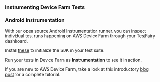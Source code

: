 ### Instrumenting Device Farm Tests

### Android Instrumentation

With our open source Android Instrumentation runner, you can inspect individual test runs happening on AWS Device Farm through your TestFairy dashboard.

Install [these](https://blog.testfairy.com/device-farm-instrumentation-with-testfairy-android-sdk/) to initialize the SDK in your test suite.

Run your tests in Device Farm as **Instrumentation** to see it in action.

If you are new to AWS Device Farm, take a look at this introductory [blog post](https://github.com/testfairy-blog/TestFairyInstrumentationExamples) for a complete tutorial.
